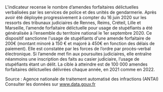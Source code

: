 <p>
L'indicateur recense le nombre d’amendes forfaitaires délictuelles verbalisées par les services de police et des unités de gendarmerie.
Après avoir été déployée progressivement à compter du 16 juin 2020 sur les ressorts des tribunaux judiciaires de Rennes, Reims, Créteil, Lille et Marseille, l’amende forfaitaire délictuelle pour usage de stupéfiants a été généralisée à l’ensemble du territoire national le 1er septembre 2020.
Ce dispositif sanctionne l'usage de stupéfiants d'une amende forfaitaire de 200€ (montant minoré à 150 € et majoré à 450€ en fonction des délais de paiement). Elle est constatée par les forces de l’ordre par procès-verbal électronique. Si l’amende met fin aux poursuites judiciaires, elle entraîne néanmoins une inscription des faits au casier judiciaire, l’usage de stupéfiants étant un délit.
La cible à atteindre est de 100 000 amendes forfaitaires délictuelles délivrées chaque année, en 2021 comme en 2022.</p>
<p class="font-italic body-2">Source : Agence nationale de traitement automatisé des infractions (ANTAI) <br> Consulter les données sur <a target="_blank" href="https://www.data.gouv.fr/fr/datasets/barometre-des-resultats-de-laction-publique/">www.data.gouv.fr</a></p>

